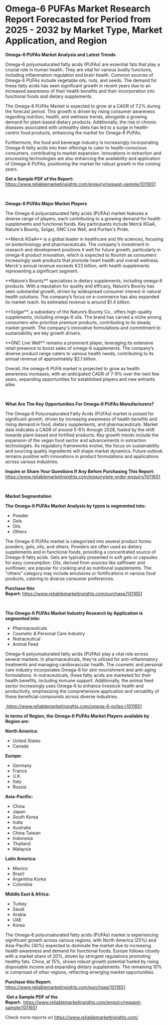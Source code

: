 <p><h1>Omega-6 PUFAs Market Research Report Forecasted for Period from 2025 -  2032 by Market Type, Market Application, and Region</h1></p><p><strong>Omega-6 PUFAs Market Analysis and Latest Trends</strong></p>
<p><p>Omega-6 polyunsaturated fatty acids (PUFAs) are essential fats that play a crucial role in human health. They are vital for various bodily functions, including inflammation regulation and brain health. Common sources of Omega-6 PUFAs include vegetable oils, nuts, and seeds. The demand for these fatty acids has seen significant growth in recent years due to an increased awareness of their health benefits and their incorporation into functional foods and dietary supplements.</p><p>The Omega-6 PUFAs Market is expected to grow at a CAGR of 7.2% during the forecast period. This growth is driven by rising consumer awareness regarding nutrition, health, and wellness trends, alongside a growing demand for plant-based dietary products. Additionally, the rise in chronic diseases associated with unhealthy diets has led to a surge in health-centric food products, enhancing the market for Omega-6 PUFAs. </p><p>Furthermore, the food and beverage industry is increasingly incorporating Omega-6 fatty acids into their offerings to cater to health-conscious consumers, contributing to market expansion. Innovations in extraction and processing technologies are also enhancing the availability and application of Omega-6 PUFAs, positioning the market for robust growth in the coming years.</p></p>
<p><strong>Get a Sample PDF of the Report:&nbsp;</strong> <a href="https://www.reliablemarketinsights.com/enquiry/request-sample/1011651?utm_campaign=1894&utm_medium=2&utm_source=Github&utm_content=ia&utm_term=05022025&utm_id=omega-6-pufas">https://www.reliablemarketinsights.com/enquiry/request-sample/1011651</a></p>
<p>&nbsp;</p>
<p><strong>Omega-6 PUFAs Major Market Players</strong></p>
<p><p>The Omega-6 polyunsaturated fatty acids (PUFAs) market features a diverse range of players, each contributing to a growing demand for health supplements and functional foods. Key participants include Merck KGaA, Nature's Bounty, Solgar, GNC Live Well, and Puritan's Pride.</p><p>**Merck KGaA** is a global leader in healthcare and life sciences, focusing on biotechnology and pharmaceuticals. The company's investment in research and development positions it well for future growth, particularly in omega-6 product innovation, which is expected to flourish as consumers increasingly seek products that promote heart health and overall wellness. Merck's annual revenue exceeds €23 billion, with health supplements representing a significant segment.</p><p>**Nature’s Bounty** specializes in dietary supplements, including omega-6 products. With a reputation for quality and efficacy, Nature’s Bounty has seen substantial growth, driven by widespread consumer interest in natural health solutions. The company’s focus on e-commerce has also expanded its market reach. Its estimated revenue is around $1.4 billion.</p><p>**Solgar**, a subsidiary of the Nature’s Bounty Co., offers high-quality supplements, including omega-6 oils. The brand has carved a niche among consumers who prioritize premium products, contributing to its steady market growth. The company's innovative formulations and commitment to sustainability are key growth drivers.</p><p>**GNC Live Well** remains a prominent player, leveraging its extensive retail presence to boost sales of omega-6 supplements. The company’s diverse product range caters to various health needs, contributing to its annual revenue of approximately $2.1 billion.</p><p>Overall, the omega-6 PUFA market is projected to grow as health awareness increases, with an anticipated CAGR of 7-9% over the next few years, expanding opportunities for established players and new entrants alike.</p></p>
<p>&nbsp;</p>
<p><strong>What Are The Key Opportunities For Omega-6 PUFAs Manufacturers?</strong></p>
<p><p>The Omega-6 Polyunsaturated Fatty Acids (PUFAs) market is poised for significant growth, driven by increasing awareness of health benefits and rising demand in food, dietary supplements, and pharmaceuticals. Market data indicates a CAGR of around 5-6% through 2028, fueled by the shift towards plant-based and fortified products. Key growth trends include the expansion of the vegan food sector and advancements in extraction technologies. As regulatory frameworks evolve, the focus on sustainability and sourcing quality ingredients will shape market dynamics. Future outlook remains positive with innovations in product formulations and applications across various industries.</p></p>
<p><strong>Inquire or Share Your Questions If Any Before Purchasing This Report:</strong> <a href="https://www.reliablemarketinsights.com/enquiry/pre-order-enquiry/1011651?utm_campaign=1894&utm_medium=2&utm_source=Github&utm_content=ia&utm_term=05022025&utm_id=omega-6-pufas">https://www.reliablemarketinsights.com/enquiry/pre-order-enquiry/1011651</a></p>
<p>&nbsp;</p>
<p><strong>Market Segmentation</strong></p>
<p><strong>The Omega-6 PUFAs Market Analysis by types is segmented into:</strong></p>
<p><ul><li>Powder</li><li>Gels</li><li>Oils</li><li>Others</li></ul></p>
<p><p>The Omega-6 PUFAs market is categorized into several product forms: powders, gels, oils, and others. Powders are often used as dietary supplements and in functional foods, providing a concentrated source of Omega-6 fatty acids. Gels are typically presented in soft gels or capsules for easy consumption. Oils, derived from sources like safflower and sunflower, are popular for cooking and as nutritional supplements. The "others" category may include emulsions or fortifications in various food products, catering to diverse consumer preferences.</p></p>
<p><strong>Purchase this Report:&nbsp;</strong><a href="https://www.reliablemarketinsights.com/purchase/1011651?utm_campaign=1894&utm_medium=2&utm_source=Github&utm_content=ia&utm_term=05022025&utm_id=omega-6-pufas">https://www.reliablemarketinsights.com/purchase/1011651</a></p>
<p>&nbsp;</p>
<p><strong>The Omega-6 PUFAs Market Industry Research by Application is segmented into:</strong></p>
<p><ul><li>Pharmaceuticals</li><li>Cosmetic & Personal Care Industry</li><li>Nutraceutical</li><li>Animal Feed</li></ul></p>
<p><p>Omega-6 polyunsaturated fatty acids (PUFAs) play a vital role across several markets. In pharmaceuticals, they're utilized for anti-inflammatory treatments and managing cardiovascular health. The cosmetic and personal care industry incorporates Omega-6 for skin nourishment and anti-aging formulations. In nutraceuticals, these fatty acids are marketed for their health benefits, including immune support. Additionally, the animal feed sector increasingly uses Omega-6 to enhance livestock health and productivity, emphasizing the comprehensive application and versatility of these beneficial compounds across diverse industries.</p></p>
<p><a href="https://www.reliablemarketinsights.com/omega-6-pufas-r1011651?utm_campaign=1894&utm_medium=2&utm_source=Github&utm_content=ia&utm_term=05022025&utm_id=omega-6-pufas">&nbsp;https://www.reliablemarketinsights.com/omega-6-pufas-r1011651</a></p>
<p><strong>In terms of Region, the Omega-6 PUFAs Market Players available by Region are:</strong></p>
<p>
    <p> <strong> North America: </strong>
        <ul>
            <li>United States</li>
            <li>Canada</li>
        </ul>
        </p> 
    <p> <strong> Europe: </strong>
        <ul>
            <li>Germany</li>
            <li>France</li>
            <li>U.K.</li>
            <li>Italy</li>
            <li>Russia</li>
        </ul>
        </p> 
    <p> <strong> Asia-Pacific: </strong>
        <ul>
            <li>China</li>
            <li>Japan</li>
            <li>South Korea</li>
            <li>India</li>
            <li>Australia</li>
            <li>China Taiwan</li>
            <li>Indonesia</li>
            <li>Thailand</li>
            <li>Malaysia</li>
        </ul>
        </p> 
    <p> <strong> Latin America: </strong>
        <ul>
            <li>Mexico</li>
            <li>Brazil</li>
            <li>Argentina Korea</li>
            <li>Colombia</li>
        </ul>
        </p> 
    <p> <strong> Middle East & Africa: </strong>
        <ul>
            <li>Turkey</li>
            <li>Saudi</li>
            <li>Arabia</li>
            <li>UAE</li>
            <li>Korea</li>
        </ul>
    </p>
    </p>
<p><p>The Omega-6 polyunsaturated fatty acids (PUFAs) market is experiencing significant growth across various regions, with North America (25%) and Asia-Pacific (30%) expected to dominate the market due to increasing health awareness and demand for functional foods. Europe follows closely with a market share of 20%, driven by stringent regulations promoting healthy fats. China, at 15%, shows robust growth potential fueled by rising disposable income and expanding dietary supplements. The remaining 10% is comprised of other regions, reflecting emerging market opportunities.</p></p>
<p><strong>Purchase this Report: </strong><a href="https://www.reliablemarketinsights.com/purchase/1011651?utm_campaign=1894&utm_medium=2&utm_source=Github&utm_content=ia&utm_term=05022025&utm_id=omega-6-pufas">https://www.reliablemarketinsights.com/purchase/1011651</a></p>
<p>&nbsp;<strong>Get a Sample PDF of the Report:&nbsp;&nbsp;</strong><a href="https://www.reliablemarketinsights.com/enquiry/request-sample/1011651?utm_campaign=1894&utm_medium=2&utm_source=Github&utm_content=ia&utm_term=05022025&utm_id=omega-6-pufas">https://www.reliablemarketinsights.com/enquiry/request-sample/1011651</a></p>
<p><strong></strong></p>
<p>Check more reports on <a href="https://www.reliablemarketinsights.com/?utm_campaign=1894&utm_medium=2&utm_source=Github&utm_content=ia&utm_term=05022025&utm_id=omega-6-pufas">https://www.reliablemarketinsights.com/</a></p>